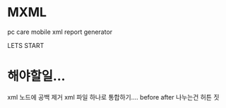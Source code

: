 # MXML
pc care mobile xml report generator

LETS START

# 해야할일...
xml 노드에 공백 제거
xml 파일 하나로 통합하기....
before after 나누는건 허튼 짓

